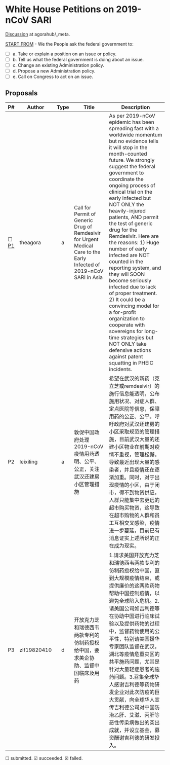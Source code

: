 # White House Petitions on 2019-nCoV SARI
[Discussion](https://github.com/agorahub/_meta/issues/2) at agorahub/_meta.

[START FROM](https://petitions.whitehouse.gov/petition/create) - We the People ask the federal government to: 
- [ ] a. Take or explain a position on an issue or policy. 
- [ ] b. Tell us what the federal government is doing about an issue. 
- [ ] c. Change an existing Administration policy. 
- [ ] d. Propose a new Administration policy. 
- [ ] e. Call on Congress to act on an issue. 

## Proposals

| P# | Author    | Type | Title | Description |
| -- | --------- | :--: | ----- | ------------|
| ☐ [P1](https://petitions.whitehouse.gov/petition/call-permit-generic-drug-remdesivir-urgent-medical-care-early-infected-2019-ncov-sari-asia) | theagora  |   a  | Call for Permit of Generic Drug of Remdesivir for Urgent Medical Care to the Early Infected of 2019-nCoV SARI in Asia | As per 2019-nCoV epidemic has been spreading fast with a worldwide momentum but no evidence tells it will stop in the month-counted future. We strongly suggest the federal government to coordinate the ongoing process of clinical trial on the early infected but NOT ONLY the heavily-injured patients, AND permit the test of generic drug for the Remdesivir. Here are the reasons: 1) Huge number of early infected are NOT counted in the reporting system, and they will SOON become seriously infected due to lack of proper treatment. 2) It could be a convincing model for a for-profit organization to cooperate with sovereigns for long-time strategies but NOT ONLY take defensive actions against patent squatting in PHEIC incidents. |
| P2 | leixiling |   a  | 敦促中国政府处理2019-nCoV疫情用药透明、公平、公正，关注武汉还建房小区管理措施 | 希望在武汉的新药（克立芝或remdesivir）的施行信息能透明，公布施用状况、对症人群、定点医院等信息，保障用药的公正、公平。呼吁政府对武汉还建房的小区采取规范的管理措施，目前武汉大量的还建小区物业在前期对疫情不重视，管理松懈。导致最近出现大量的感染者，并且疫情还在逐渐加重。同时，对于出现疫情的小区，由于闭市，得不到物资供应，人群只能集中去更远的超市购买物资，这导致在超市购物的人群和员工互相交叉感染，疫情进一步蔓延，目前已有消息证实上述所说的正在成为现实。 |
| P3 |zlf19820410|   d  | 开放克力芝和瑞德西韦两款专利的仿制药授权给中国，要求美企协助、监督中国临床及用药 | 1.请求美国开放克力芝和瑞德西韦两款专利的仿制药授权给中国，直到大规模疫情结束，或提供廉价的这两款药物帮助中国控制疫情，以避免全球陷入危机。2.请美国公司如吉利德等在协助中国进行临床试验以及提供药物的过程中，监督药物使用的公平性，特别请美国援华专家团队监督在武汉，湖北等疫情危重灾区的共平施药问题，尤其是针对大量轻症患者的施药问题。3.召集全球华人感谢吉利德等药物研发企业对此次防疫的巨大贡献，向全球华人宣传吉利德公司对中国防治乙肝、艾滋、丙肝等恶性传染病做出的突出成就，并设立基金，募资酬谢吉利德的研发投入。 |

☐ submitted. ☑ succeeded. ☒ failed.
